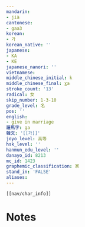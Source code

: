 ```yaml
---
mandarin:
- jià
cantonese:
- gaa3
korean:
- 가
korean_native: ''
japanese:
- KA
- KE
japanese_nanori: ''
vietnamese:
middle_chinese_initial: k
middle_chinese_final: ɣa
stroke_count: '13'
radical: 女
skip_number: 1-3-10
grade_level: 名
pos: ''
english:
- give in marriage
羅馬字: ga
韓文: '[[가]]'
joyo_level: 高等
hsk_level: ''
hanmun_edu_level: ''
danayo_id: 8213
mc_id: 1423
graphemic_classification: 家
stand_in: 'FALSE'
aliases:
---
```

```meta-bind-embed
[[nav/char_info]]
```

# Notes
